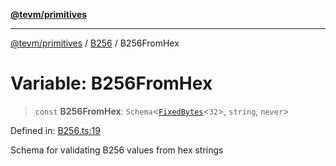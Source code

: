 [**@tevm/primitives**](../../../README.md)

***

[@tevm/primitives](../../../globals.md) / [B256](../README.md) / B256FromHex

# Variable: B256FromHex

> `const` **B256FromHex**: `Schema`\<[`FixedBytes`](../../FixedBytes/type-aliases/FixedBytes.md)\<`32`\>, `string`, `never`\>

Defined in: [B256.ts:19](https://github.com/evmts/tevm-monorepo/blob/main/packages/primitives/src/B256.ts#L19)

Schema for validating B256 values from hex strings
